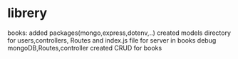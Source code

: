 # librery
books:
added packages(mongo,express,dotenv,..)
created models directory for users,controllers, Routes and index.js file for server in books
debug mongoDB,Routes,controller
created CRUD for books

